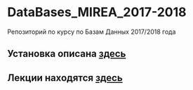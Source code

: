 # DataBases_MIREA_2017-2018
Репозиторий по курсу по Базам Данных 2017/2018 года

## Установка описана [здесь](./installation.md)

## Лекции находятся [здесь](https://drive.google.com/drive/folders/1XGc0dnowoXF6yz6L-RWaXLaT0y8mM2He)
